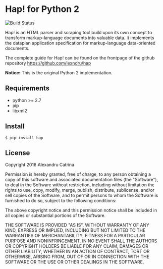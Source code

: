 # Hap! for Python 2
[![Build Status](https://travis-ci.org/lexndru/hap.svg?branch=master)](https://travis-ci.org/lexndru/hap)

Hap! is an HTML parser and scraping tool build upon its own concept to transform markup-language documents into valuable data. It implements the dataplan application specification for markup-language data-oriented documents.

The complete guide for Hap! can be found on the frontpage of the github repository https://github.com/lexndru/hap

**Notice:** This is the original Python 2 implementation.


## Requirements
- python >= 2.7
- pip
- libxml2


## Install
```
$ pip install hap
```

## License
Copyright 2018 Alexandru Catrina

Permission is hereby granted, free of charge, to any person obtaining a copy
of this software and associated documentation files (the "Software"), to deal
in the Software without restriction, including without limitation the rights
to use, copy, modify, merge, publish, distribute, sublicense, and/or sell
copies of the Software, and to permit persons to whom the Software is
furnished to do so, subject to the following conditions:

The above copyright notice and this permission notice shall be included in
all copies or substantial portions of the Software.

THE SOFTWARE IS PROVIDED "AS IS", WITHOUT WARRANTY OF ANY KIND, EXPRESS OR
IMPLIED, INCLUDING BUT NOT LIMITED TO THE WARRANTIES OF MERCHANTABILITY,
FITNESS FOR A PARTICULAR PURPOSE AND NONINFRINGEMENT. IN NO EVENT SHALL THE
AUTHORS OR COPYRIGHT HOLDERS BE LIABLE FOR ANY CLAIM, DAMAGES OR OTHER
LIABILITY, WHETHER IN AN ACTION OF CONTRACT, TORT OR OTHERWISE, ARISING FROM,
OUT OF OR IN CONNECTION WITH THE SOFTWARE OR THE USE OR OTHER DEALINGS IN
THE SOFTWARE.
